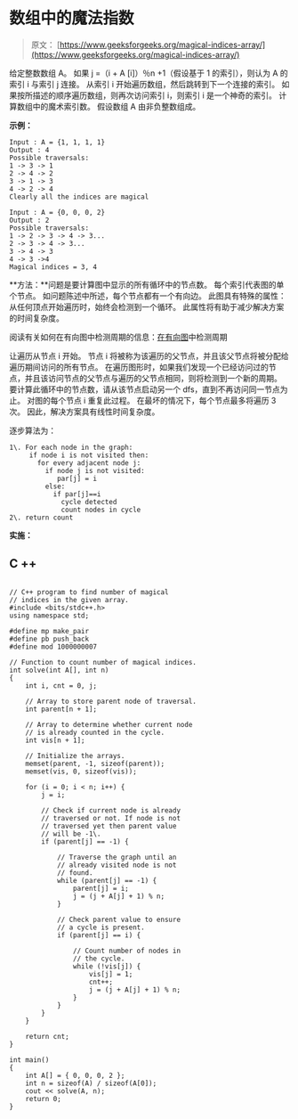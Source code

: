 # 数组中的魔法指数

> 原文： [https://www.geeksforgeeks.org/magical-indices-array/](https://www.geeksforgeeks.org/magical-indices-array/)

给定整数数组 A。 如果 j =（i + A [i]）％n +1（假设基于 1 的索引），则认为 A 的索引 i 与索引 j 连接。 从索引 i 开始遍历数组，然后跳转到下一个连接的索引。 如果按所描述的顺序遍历数组，则再次访问索引 i，则索引 i 是一个神奇的索引。 计算数组中的魔术索引数。 假设数组 A 由非负整数组成。

**示例：**

```
Input : A = {1, 1, 1, 1}
Output : 4
Possible traversals:
1 -> 3 -> 1
2 -> 4 -> 2
3 -> 1 -> 3
4 -> 2 -> 4
Clearly all the indices are magical

Input : A = {0, 0, 0, 2}
Output : 2
Possible traversals:
1 -> 2 -> 3 -> 4 -> 3...
2 -> 3 -> 4 -> 3...
3 -> 4 -> 3
4 -> 3 ->4
Magical indices = 3, 4

```

**方法：**问题是要计算图中显示的所有循环中的节点数。 每个索引代表图的单个节点。 如问题陈述中所述，每个节点都有一个有向边。 此图具有特殊的属性：从任何顶点开始遍历时，始终会检测到一个循环。 此属性将有助于减少解决方案的时间复杂度。

阅读有关如何在有向图中检测周期的信息：[在有向图](https://www.geeksforgeeks.org/detect-cycle-in-a-graph/)中检测周期

让遍历从节点 i 开始。 节点 i 将被称为该遍历的父节点，并且该父节点将被分配给遍历期间访问的所有节点。 在遍历图形时，如果我们发现一个已经访问过的节点，并且该访问节点的父节点与遍历的父节点相同，则将检测到一个新的周期。 要计算此循环中的节点数，请从该节点启动另一个 dfs，直到不再访问同一节点为止。 对图的每个节点 i 重复此过程。 在最坏的情况下，每个节点最多将遍历 3 次。 因此，解决方案具有线性时间复杂度。

逐步算法为：

```
1\. For each node in the graph:
     if node i is not visited then:
       for every adjacent node j:
         if node j is not visited:
            par[j] = i
         else:
           if par[j]==i
             cycle detected
             count nodes in cycle
2\. return count       

```

**实施：**

## C ++

```

// C++ program to find number of magical  
// indices in the given array. 
#include <bits/stdc++.h> 
using namespace std; 

#define mp make_pair 
#define pb push_back 
#define mod 1000000007 

// Function to count number of magical indices. 
int solve(int A[], int n) 
{ 
    int i, cnt = 0, j; 

    // Array to store parent node of traversal. 
    int parent[n + 1]; 

    // Array to determine whether current node 
    // is already counted in the cycle. 
    int vis[n + 1]; 

    // Initialize the arrays. 
    memset(parent, -1, sizeof(parent)); 
    memset(vis, 0, sizeof(vis)); 

    for (i = 0; i < n; i++) { 
        j = i; 

        // Check if current node is already 
        // traversed or not. If node is not 
        // traversed yet then parent value 
        // will be -1\. 
        if (parent[j] == -1) { 

            // Traverse the graph until an 
            // already visited node is not 
            // found. 
            while (parent[j] == -1) { 
                parent[j] = i; 
                j = (j + A[j] + 1) % n; 
            } 

            // Check parent value to ensure 
            // a cycle is present. 
            if (parent[j] == i) { 

                // Count number of nodes in 
                // the cycle. 
                while (!vis[j]) { 
                    vis[j] = 1; 
                    cnt++; 
                    j = (j + A[j] + 1) % n; 
                } 
            } 
        } 
    } 

    return cnt; 
} 

int main() 
{ 
    int A[] = { 0, 0, 0, 2 }; 
    int n = sizeof(A) / sizeof(A[0]); 
    cout << solve(A, n); 
    return 0; 
} 

```